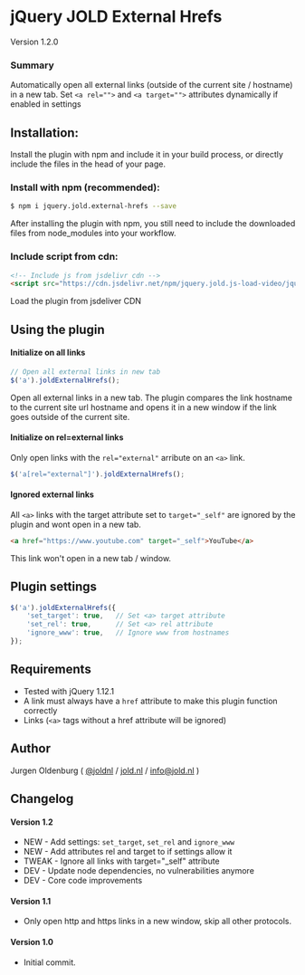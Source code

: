 # jQuery JOLD External Hrefs

Version 1.2.0

### Summary

Automatically open all external links (outside of the current site / hostname) in a new tab. 
Set `<a rel="">` and `<a target="">` attributes dynamically if enabled in settings 


## Installation:
Install the plugin with npm and include it in your build process, or directly include the files in the head of your page.

### Install with npm (recommended):

```bash
$ npm i jquery.jold.external-hrefs --save

```

After installing the plugin with npm, you still need to include the downloaded files from node_modules into your workflow.


### Include script from cdn:

```html
<!-- Include js from jsdelivr cdn -->
<script src="https://cdn.jsdelivr.net/npm/jquery.jold.js-load-video/jquery.jold.js-load-video.min.js"></script>

```

Load the plugin from jsdeliver CDN


## Using the plugin

#### Initialize on all links

```js
// Open all external links in new tab
$('a').joldExternalHrefs();
```

Open all external links in a new tab. The plugin compares the link hostname to the current site url hostname and opens it in a new window if the link goes outside of the current site.

#### Initialize on rel=external links

Only open links with the `rel="external"` arribute on an `<a>` link.

```js
$('a[rel="external"]').joldExternalHrefs();
 ```

#### Ignored external links
All `<a>` links with the target attribute set to `target="_self"` are ignored by the plugin and wont open in a new tab.

```html
<a href="https://www.youtube.com" target="_self">YouTube</a>
```

This link won't open in a new tab / window.

## Plugin settings

```js
$('a').joldExternalHrefs({
    'set_target': true,   // Set <a> target attribute
    'set_rel': true,      // Set <a> rel attribute
    'ignore_www': true,   // Ignore www from hostnames
});
```


## Requirements

- Tested with jQuery 1.12.1
- A link must always have a `href` attribute to make this plugin function correctly
- Links (`<a>` tags without a href attribute will be ignored)


## Author

Jurgen Oldenburg ( [@joldnl](http://twitter.com/joldnl) / [jold.nl](https://www.jold.nl) / [info@jold.nl](info@jold.nl) )

## Changelog


#### Version 1.2

* NEW - Add settings: `set_target`, `set_rel` and `ignore_www`
* NEW - Add attributes rel and target to <a> if settings allow it
* TWEAK - Ignore all links with target="_self" attribute
* DEV - Update node dependencies, no vulnerabilities anymore
* DEV - Core code improvements


#### Version 1.1

* Only open http and https links in a new window, skip all other protocols.


#### Version 1.0

* Initial commit.
